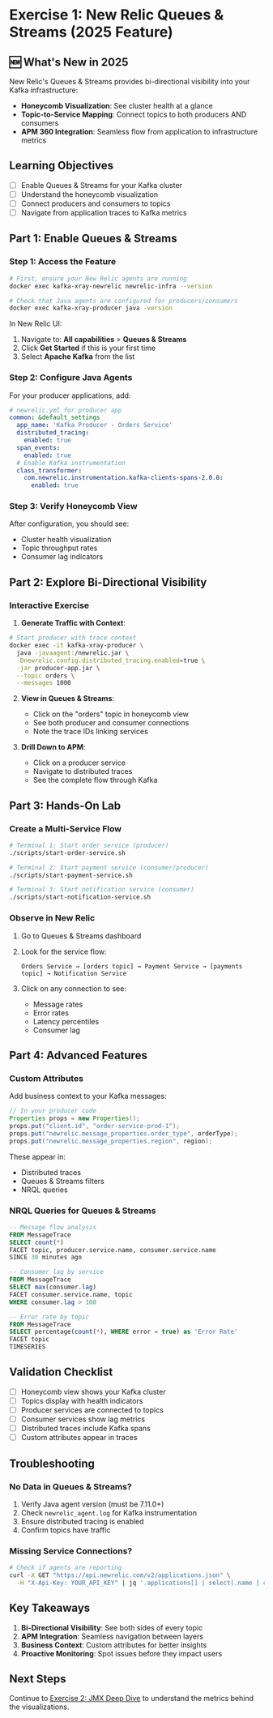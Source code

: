 # Exercise 1: New Relic Queues & Streams (2025 Feature)

## 🆕 What's New in 2025

New Relic's Queues & Streams provides bi-directional visibility into your Kafka infrastructure:
- **Honeycomb Visualization**: See cluster health at a glance
- **Topic-to-Service Mapping**: Connect topics to both producers AND consumers
- **APM 360 Integration**: Seamless flow from application to infrastructure metrics

## Learning Objectives

- [ ] Enable Queues & Streams for your Kafka cluster
- [ ] Understand the honeycomb visualization
- [ ] Connect producers and consumers to topics
- [ ] Navigate from application traces to Kafka metrics

## Part 1: Enable Queues & Streams

### Step 1: Access the Feature

```bash
# First, ensure your New Relic agents are running
docker exec kafka-xray-newrelic newrelic-infra --version

# Check that Java agents are configured for producers/consumers
docker exec kafka-xray-producer java -version
```

In New Relic UI:
1. Navigate to: **All capabilities** > **Queues & Streams**
2. Click **Get Started** if this is your first time
3. Select **Apache Kafka** from the list

### Step 2: Configure Java Agents

For your producer applications, add:

```yaml
# newrelic.yml for producer app
common: &default_settings
  app_name: 'Kafka Producer - Orders Service'
  distributed_tracing:
    enabled: true
  span_events:
    enabled: true
  # Enable Kafka instrumentation
  class_transformer:
    com.newrelic.instrumentation.kafka-clients-spans-2.0.0:
      enabled: true
```

### Step 3: Verify Honeycomb View

After configuration, you should see:
- Cluster health visualization
- Topic throughput rates
- Consumer lag indicators

## Part 2: Explore Bi-Directional Visibility

### Interactive Exercise

1. **Generate Traffic with Context**:
```bash
# Start producer with trace context
docker exec -it kafka-xray-producer \
  java -javaagent:/newrelic.jar \
  -Dnewrelic.config.distributed_tracing.enabled=true \
  -jar producer-app.jar \
  --topic orders \
  --messages 1000
```

2. **View in Queues & Streams**:
   - Click on the "orders" topic in honeycomb view
   - See both producer and consumer connections
   - Note the trace IDs linking services

3. **Drill Down to APM**:
   - Click on a producer service
   - Navigate to distributed traces
   - See the complete flow through Kafka

## Part 3: Hands-On Lab

### Create a Multi-Service Flow

```bash
# Terminal 1: Start order service (producer)
./scripts/start-order-service.sh

# Terminal 2: Start payment service (consumer/producer)
./scripts/start-payment-service.sh

# Terminal 3: Start notification service (consumer)
./scripts/start-notification-service.sh
```

### Observe in New Relic

1. Go to Queues & Streams dashboard
2. Look for the service flow:
   ```
   Orders Service → [orders topic] → Payment Service → [payments topic] → Notification Service
   ```

3. Click on any connection to see:
   - Message rates
   - Error rates
   - Latency percentiles
   - Consumer lag

## Part 4: Advanced Features

### Custom Attributes

Add business context to your Kafka messages:

```java
// In your producer code
Properties props = new Properties();
props.put("client.id", "order-service-prod-1");
props.put("newrelic.message_properties.order_type", orderType);
props.put("newrelic.message_properties.region", region);
```

These appear in:
- Distributed traces
- Queues & Streams filters
- NRQL queries

### NRQL Queries for Queues & Streams

```sql
-- Message flow analysis
FROM MessageTrace 
SELECT count(*) 
FACET topic, producer.service.name, consumer.service.name 
SINCE 30 minutes ago

-- Consumer lag by service
FROM MessageTrace 
SELECT max(consumer.lag) 
FACET consumer.service.name, topic 
WHERE consumer.lag > 100

-- Error rate by topic
FROM MessageTrace 
SELECT percentage(count(*), WHERE error = true) as 'Error Rate' 
FACET topic 
TIMESERIES
```

## Validation Checklist

- [ ] Honeycomb view shows your Kafka cluster
- [ ] Topics display with health indicators
- [ ] Producer services are connected to topics
- [ ] Consumer services show lag metrics
- [ ] Distributed traces include Kafka spans
- [ ] Custom attributes appear in traces

## Troubleshooting

### No Data in Queues & Streams?

1. Verify Java agent version (must be 7.11.0+)
2. Check `newrelic_agent.log` for Kafka instrumentation
3. Ensure distributed tracing is enabled
4. Confirm topics have traffic

### Missing Service Connections?

```bash
# Check if agents are reporting
curl -X GET "https://api.newrelic.com/v2/applications.json" \
  -H "X-Api-Key: YOUR_API_KEY" | jq '.applications[] | select(.name | contains("Kafka"))'
```

## Key Takeaways

1. **Bi-Directional Visibility**: See both sides of every topic
2. **APM Integration**: Seamless navigation between layers
3. **Business Context**: Custom attributes for better insights
4. **Proactive Monitoring**: Spot issues before they impact users

## Next Steps

Continue to [Exercise 2: JMX Deep Dive](exercise-02-jmx-exploration.md) to understand the metrics behind the visualizations.